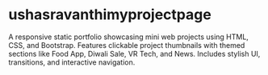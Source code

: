 # ushasravanthimyprojectpage
A responsive static portfolio showcasing mini web projects using HTML, CSS, and Bootstrap. Features clickable project thumbnails with themed sections like Food App, Diwali Sale, VR Tech, and News. Includes stylish UI, transitions, and interactive navigation.
